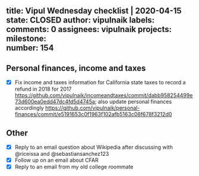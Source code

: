 title:	Vipul Wednesday checklist | 2020-04-15
state:	CLOSED
author:	vipulnaik
labels:	
comments:	0
assignees:	vipulnaik
projects:	
milestone:	
number:	154
--
## Personal finances, income and taxes

- [x] Fix income and taxes information for California state taxes to record a refund in 2018 for 2017 https://github.com/vipulnaik/incomeandtaxes/commit/dabb958254499e73d600ea0edd47dc4fd5d4745a; also update personal finances accordingly https://github.com/vipulnaik/personal-finances/commit/e5191653c0f1963f102afb5163c08f678f3212d0

## Other

- [x] Reply to an email question about Wikipedia after discussing with @riceissa and @sebastiansanchez123
- [x] Follow up on an email about CFAR
- [x] Reply to an email from my old college roommate
